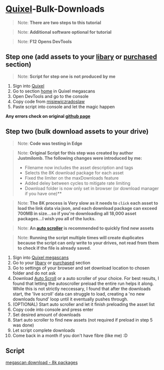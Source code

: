 # [Quixel](https://quixel.com/)-Bulk-Downloads
>Note: **There are two steps to this tutorial**

>Note: **Additional software optional for tutorial**

>Note: **F12 Opens DevTools**

## **Step one (add assets to your [libary](https://quixel.com/megascans/purchased) or [purchased](https://quixel.com/megascans/purchased) section**)

>Note: **Script for step one is not produced by me**

1. Sign into [Quixel](https://quixel.com/)
2. Go to section [home](https://quixel.com/megascans/home) in Quixel megascans
3. Open DevTools and go to the console
4. Copy code from [misiewiczradoslaw](https://gist.github.com/misiewiczradoslaw/62d045736fe06e44f16c436c6d898d26)
5. Paste script into console and let the magic happen

**Any errors check on original [github page](https://gist.github.com/misiewiczradoslaw/62d045736fe06e44f16c436c6d898d26)**

## **Step two (bulk download assets to your drive)**

>Note: **Code was testing in Edge**

>Note: **Original Script for this step was created by author Justmilomb. The following changes were introduced by me:**
>- Filename now includes the asset description and tags
>- Selects the 8K download package for each asset
>- Fixed the limiter on the maxDownloads feature
>- Added deley between cycles to mitigate rate limiting
>- Download folder is now only set in browser (or download manager if you have one)**

>Note: **The 8K process is Very slow as it needs to `click` each asset to load the link data via json, and each download package can exceed 700MB in size...so if you're downloading all 18,000 asset packages...I wish you all of the lucks.**

>Note: **An [auto scroller](https://www.softpedia.com/get/Desktop-Enhancements/Other-Desktop-Enhancements/Bahamida-Auto-Scroll.shtml#download) is recommended to quickly find new assets**

>Note: **Running the script multiple times will create duplicates because the script can only write to your drives, not read from them to check if the file is already saved.**

1. Sign into [Quixel megascans](https://quixel.com/megascans/)
2. Go to your [libary](https://quixel.com/megascans/purchased) or [purchased](https://quixel.com/megascans/purchased) section
3. Go to settings of your browser and set download location to chosen folder and do not ask
4. Download [Auto Scroll](https://www.softpedia.com/get/Desktop-Enhancements/Other-Desktop-Enhancements/Bahamida-Auto-Scroll.shtml#download) or a auto scroller of your choice.
   For best results, I found that letting the autoscroller preload the entire run helps it along. While this is not strictly neccessary, I found that after the downloads start, the 'live scroll' data can struggle to load, creating a 'no new downloads found' loop until it eventually pushes through.
5. (OPTIONAL) Start auto scroller and let it finish preloading the asset list
6. Copy code into console and press enter
7. Set desired amount of downloads
8. Start auto scroller to find new assets (not required if preload in step 5 was done)
9. Let script complete downloads
10. Come back in a month if you don't have fibre (like me) :D

## **Script**

[megascan download - 8k packages](https://github.com/chimerawd/Quixel-Bulk-Downloads/blob/a8359b8207f350c54faf8df78ce31c2ef33a02b0/megascan%20download%20-%208k%20packages.txt)
